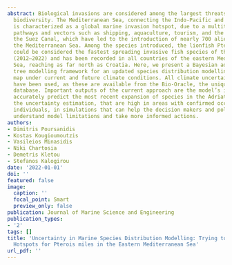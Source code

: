 ```yaml
---
abstract: Biological invasions are considered among the largest threats to native
  biodiversity. The Mediterranean Sea, connecting the Indo-Pacific and Atlantic oceans,
  is characterized as a global marine invasion hotspot, due to a multitude of human
  pathways and vectors such as shipping, aquaculture, tourism, and the opening of
  the Suez Canal, which have led to the introduction of nearly 700 alien species into
  the Mediterranean Sea. Among the species introduced, the lionfish Pterois miles
  could be considered the fastest spreading invasive fish species of the last decade
  (2012–2022) and has been recorded in all countries of the eastern Mediterranean
  Sea, reaching as far north as Croatia. Here, we present a Bayesian additive regression
  tree modelling framework for an updated species distribution modelling invasion
  map under current and future climate conditions. All climate uncertainty sources
  have been used, as these are available from the Bio-Oracle, the unique marine predictors
  database. Important outputs of the current approach are the model’s inadequacy to
  accurately predict the most recent expansion of species in the Adriatic Sea, and
  the uncertainty estimation, that are high in areas with confirmed occurrence of
  individuals, in simulations that can help the decision makers and policy officers
  understand model limitations and take more informed actions.
authors:
- Dimitris Poursanidis
- Kostas Kougioumoutzis
- Vasileios Minasidis
- Niki Chartosia
- Demetris Kletou
- Stefanos Kalogirou
date: '2022-01-01'
doi: ''
featured: false
image:
  caption: ''
  focal_point: Smart
  preview_only: false
publication: Journal of Marine Science and Engineering
publication_types:
- '2'
tags: []
title: 'Uncertainty in Marine Species Distribution Modelling: Trying to Locate Invasion
  Hotspots for Pterois miles in the Eastern Mediterranean Sea'
url_pdf: ''
---
```

